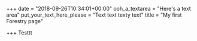 +++
date = "2018-09-26T10:34:01+00:00"
ooh_a_textarea = "Here's a text area"
put_your_text_here_please = "Text text texty text"
title = "My first Forestry page"

+++
Testtt